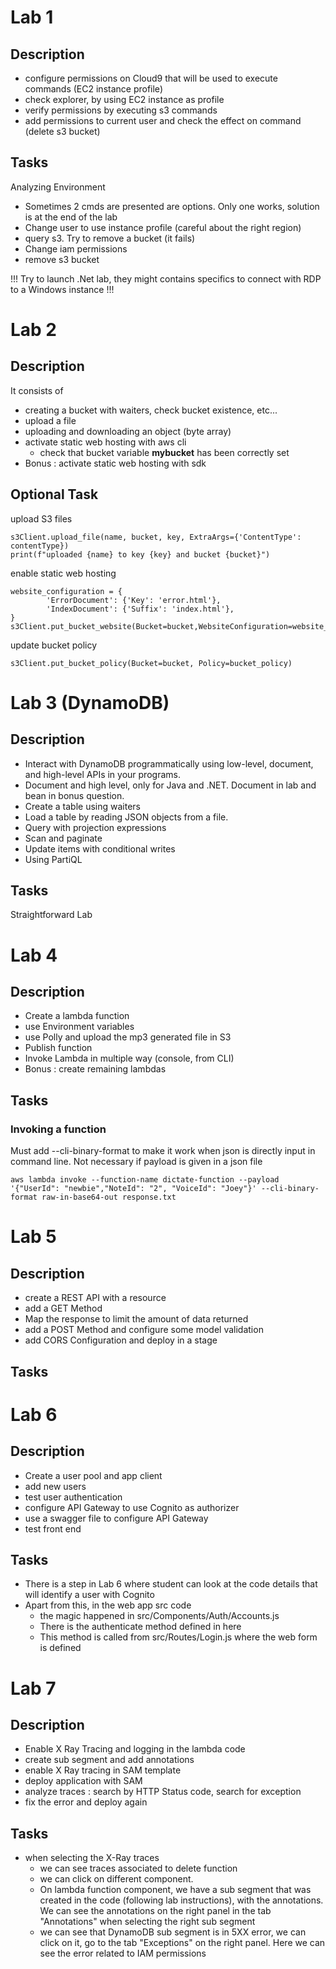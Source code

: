 # Lab 1

## Description

* configure permissions on Cloud9 that will be used to execute commands (EC2 instance profile)
* check explorer, by using EC2 instance as profile
* verify permissions by executing s3 commands
* add permissions to current user and check the effect on command (delete s3 bucket)

## Tasks

Analyzing Environment

* Sometimes 2 cmds are presented are options. Only one works, solution is at the end of the lab
* Change user to use instance profile (careful about the right region)
* query s3. Try to remove a bucket (it fails)
* Change iam permissions
* remove s3 bucket

!!! Try to launch .Net lab, they might contains specifics to connect with RDP to a Windows instance !!!


# Lab 2

## Description

It consists of 
* creating a bucket with waiters, check bucket existence, etc...
* upload a file
* uploading and downloading an object (byte array)
* activate static web hosting with aws cli
  * check that bucket variable **mybucket** has been correctly set
* Bonus : activate static web hosting with sdk

## Optional Task

upload S3 files

```
s3Client.upload_file(name, bucket, key, ExtraArgs={'ContentType': contentType})
print(f"uploaded {name} to key {key} and bucket {bucket}")
```

enable static web hosting

```
website_configuration = {
        'ErrorDocument': {'Key': 'error.html'},
        'IndexDocument': {'Suffix': 'index.html'},
}
s3Client.put_bucket_website(Bucket=bucket,WebsiteConfiguration=website_configuration)
```

update bucket policy

```
s3Client.put_bucket_policy(Bucket=bucket, Policy=bucket_policy)
```


# Lab 3 (DynamoDB)

## Description

* Interact with DynamoDB programmatically using low-level, document, and high-level APIs in your programs.
* Document and high level, only for Java and .NET. Document in lab and bean in bonus question.
* Create a table using waiters
* Load a table by reading JSON objects from a file.
* Query with projection expressions
* Scan and paginate
* Update items with conditional writes
* Using PartiQL

## Tasks

Straightforward Lab

# Lab 4

## Description

* Create a lambda function
* use Environment variables
* use Polly and upload the mp3 generated file in S3
* Publish function
* Invoke Lambda in multiple way (console, from CLI)
* Bonus : create remaining lambdas

## Tasks

### Invoking a function

Must add --cli-binary-format to make it work when json is directly input in command line.
Not necessary if payload is given in a json file

```
aws lambda invoke --function-name dictate-function --payload '{"UserId": "newbie","NoteId": "2", "VoiceId": "Joey"}' --cli-binary-format raw-in-base64-out response.txt
```

# Lab 5 

## Description

* create a REST API with a resource
* add a GET Method
* Map the response to limit the amount of data returned
* add a POST Method and configure some model validation
* add CORS Configuration and deploy in a stage

## Tasks

# Lab 6

## Description

* Create a user pool and app client
* add new users
* test user authentication
* configure API Gateway to use Cognito as authorizer
* use a swagger file to configure API Gateway
* test front end

## Tasks

* There is a step in Lab 6 where student can look at the code details that will identify a user with Cognito
* Apart from this, in the web app src code
  * the magic happened in src/Components/Auth/Accounts.js
  * There is the authenticate method defined in here
  * This method is called from src/Routes/Login.js where the web form is defined

# Lab 7

## Description

* Enable X Ray Tracing and logging in the lambda code
* create sub segment and add annotations
* enable X Ray tracing in SAM template
* deploy application with SAM
* analyze traces : search by HTTP Status code, search for exception
* fix the error and deploy again

## Tasks

* when selecting the X-Ray traces
  * we can see traces associated to delete function
  * we can click on different component.
  * On lambda function component, we have a sub segment that was created in the code (following lab instructions), with the annotations. We can see the annotations on the right panel in the tab "Annotations" when selecting the right sub segment
  * we can see that DynamoDB sub segment is in 5XX error, we can click on it, go to the tab "Exceptions" on the right panel. Here we can see the error related to IAM permissions